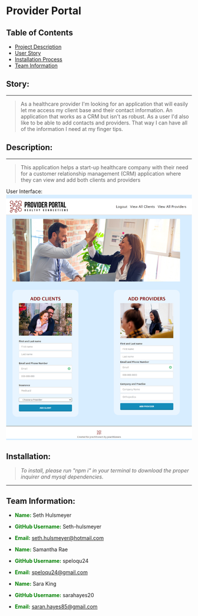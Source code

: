 # Provider Portal

## Table of Contents

- [Project Description](#description)
- [User Story](#UserStory)
- [Installation Process](#installation)
- [Team Information](#team)

## Story:

---

> As a healthcare provider I'm looking for an application that will easily let me access my client base and their contact information. An application that works as a CRM but isn't as robust. As a user I'd also like to be able to add contacts and providers. That way I can have all of the information I need at my finger tips.

## Description:

---

> This application helps a start-up healthcare company with their need for a customer relationship management (CRM) application where they can view and add both clients and providers

User Interface:
![landing page](./public/assets/localhost_8085_members.png)

## Installation:

> _To install, please run "npm i" in your terminal to download the proper inquirer and mysql dependencies._

---

## Team Information:

- <span style="color:green">**Name:**</span> Seth Hulsmeyer
- <span style="color:green">**GitHub Username:**</span> Seth-hulsmeyer
- <span style="color:green">**Email:**</span> seth.hulsmeyer@hotmail.com

- <span style="color:green">**Name:**</span> Samantha Rae
- <span style="color:green">**GitHub Username:**</span> speloqu24
- <span style="color:green">**Email:**</span> speloqu24@gmail.com

- <span style="color:green">**Name:**</span> Sara King
- <span style="color:green">**GitHub Username:**</span> sarahayes20
- <span style="color:green">**Email:**</span> saran.hayes85@gmail.com
